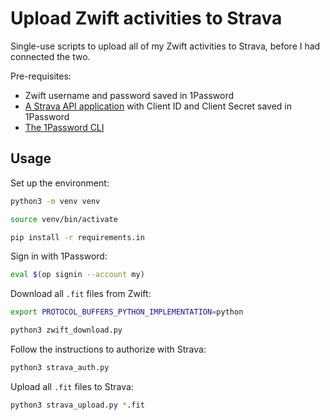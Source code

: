 # Upload Zwift activities to Strava

Single-use scripts to upload all of my Zwift activities to Strava, before I had connected the two.

Pre-requisites:

- Zwift username and password saved in 1Password
- [A Strava API application](https://developers.strava.com/docs/getting-started/#account) with Client ID and Client Secret saved in 1Password
- [The 1Password CLI](https://developer.1password.com/docs/cli/)

## Usage

Set up the environment:

```sh
python3 -m venv venv

source venv/bin/activate

pip install -r requirements.in
```

Sign in with 1Password:

```sh
eval $(op signin --account my)
```

Download all `.fit` files from Zwift:

```sh
export PROTOCOL_BUFFERS_PYTHON_IMPLEMENTATION=python

python3 zwift_download.py
```

Follow the instructions to authorize with Strava:

```sh
python3 strava_auth.py
```

Upload all `.fit` files to Strava:

```sh
python3 strava_upload.py *.fit
```

